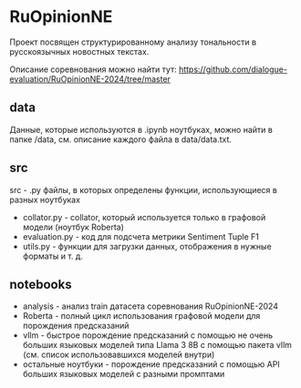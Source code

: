# RuOpinionNE

Проект посвящен структурированному анализу тональности в русскоязычных новостных текстах.

Описание соревнования можно найти тут: https://github.com/dialogue-evaluation/RuOpinionNE-2024/tree/master

## data

Данные, которые используются в .ipynb ноутбуках, можно найти в папке /data, см. описание каждого файла в data/data.txt.

## src

src - .py файлы, в которых определены функции, использующиеся в разных ноутбуках

- collator.py - collator, который используется только в графовой модели (ноутбук Roberta)
- evaluation.py - код для подсчета метрики Sentiment Tuple F1
- utils.py - функции для загрузки данных, отображения в нужные форматы и т. д. 

## notebooks

- analysis - анализ train датасета соревнования RuOpinionNE-2024
- Roberta - полный цикл использования графовой модели для порождения предсказаний
- vllm - быстрое порождение предсказаний с помощью не очень больших языковых моделей типа Llama 3 8B с помощью пакета vllm (см. список использовавшихся моделей внутри)
- остальные ноутбуки - порождение предсказаний с помощью API больших языковых моделей с разными промптами
